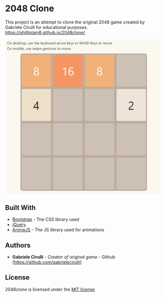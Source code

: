 # 2048 Clone
This project is an attempt to clone the original 2048 game created by Gabriele Cirulli for educational purposes.
https://philliplam8.github.io/2048clone/

![demo image](https://github.com/philliplam8/2048clone/blob/main/2048%20demo%20image.png?raw=true)

## Built With

* [Bootstrap](https://getbootstrap.com/) - The CSS library used
* [jQuery](https://jquery.com/)
* [AnimeJS](https://animejs.com/) - The JS library used for animations

## Authors
* **Gabriele Cirulli** - *Creator of original game* - Github [https://github.com/gabrielecirulli]

## License
2048clone is licensed under the [MIT license](https://github.com/philliplam8/2048clone/blob/main/LICENSE.txt)
